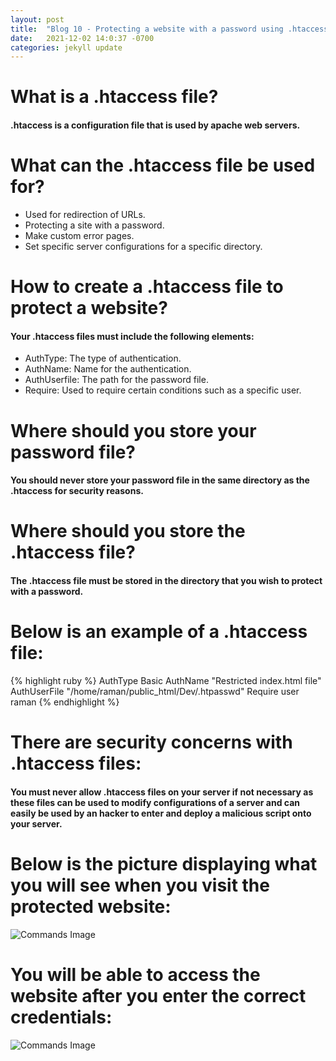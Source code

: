 ```yaml
---
layout: post
title:  "Blog 10 - Protecting a website with a password using .htaccess"
date:   2021-12-02 14:0:37 -0700
categories: jekyll update
---
```


# **What is a .htaccess file?**
#### .htaccess is a configuration file that is used by apache web servers.

# **What can the .htaccess file be used for?**
* Used for redirection of URLs.
* Protecting a site with a password.
* Make custom error pages.
* Set specific server configurations for a specific directory.

# **How to create a .htaccess file to protect a website?**
#### Your .htaccess files must include the following elements:
* AuthType: The type of authentication.
* AuthName: Name for the authentication.
* AuthUserfile: The path for the password file.
* Require: Used to require certain conditions such as a specific user.

# **Where should you store your password file?**
#### You should never store your password file in the same directory as the .htaccess for security reasons.

# **Where should you store the .htaccess file?**
#### The .htaccess file must be stored in the directory that you wish to protect with a password.

# **Below is an example of a .htaccess file:**
{% highlight ruby %}
AuthType Basic
AuthName "Restricted index.html file"
AuthUserFile "/home/raman/public_html/Dev/.htpasswd"
Require user raman
{% endhighlight %}

# **There are security concerns with .htaccess files:**
#### You must never allow .htaccess files on your server if not necessary as these files can be used to modify configurations of a server and can easily be used by an hacker to enter and deploy a malicious script onto your server.

# **Below is the picture displaying what you will see when you visit the protected website:**
![Commands Image](https://topramanc.github.io/Images/picture2.jpg)

# **You will be able to access the website after you enter the correct credentials:**
![Commands Image](https://topramanc.github.io/Images/picture4.jpg)